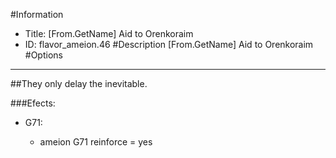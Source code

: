 #Information
 - Title: [From.GetName] Aid to Orenkoraim
 - ID: flavor_ameion.46
#Description
[From.GetName] Aid to Orenkoraim
#Options

___
##They only delay the inevitable.

###Efects:<ul><li>G71:</li><ul><li>ameion G71 reinforce = yes</li></ul></ul>
